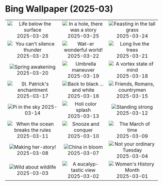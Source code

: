 # Bing Wallpaper (2025-03)

|  |  |  |
|:---:|:---:|:---:|
| ![](https://www.bing.com/th?id=OHR.CrystalManatee_EN-US1724106178_400x240.jpg "Life below the surface") 2025-03-26 | ![](https://www.bing.com/th?id=OHR.HobbitHole_EN-US1602468401_400x240.jpg "In a hole, there was a story") 2025-03-25 | ![](https://www.bing.com/th?id=OHR.ElephantGrass_EN-US1398774650_400x240.jpg "Feasting in the tall grass") 2025-03-24 |
| ![](https://www.bing.com/th?id=OHR.NebraskaStorm_EN-US1163295363_400x240.jpg "You can't silence thunder") 2025-03-23 | ![](https://www.bing.com/th?id=OHR.CenoteLilies_EN-US1076301699_400x240.jpg "Wat-er wonderful world!") 2025-03-22 | ![](https://www.bing.com/th?id=OHR.DanumValley_EN-US1030783251_400x240.jpg "Long live the trees") 2025-03-21 |
| ![](https://www.bing.com/th?id=OHR.SpringDaffodils_EN-US9726346116_400x240.jpg "Spring awakening") 2025-03-20 | ![](https://www.bing.com/th?id=OHR.BlackHeron_EN-US9662351796_400x240.jpg "Umbrella maneuver") 2025-03-19 | ![](https://www.bing.com/th?id=OHR.SedonaSpring_EN-US9611080272_400x240.jpg "A vortex state of mind") 2025-03-18 |
| ![](https://www.bing.com/th?id=OHR.BeckettBridge_EN-US9511078525_400x240.jpg "St. Patrick's enchantment") 2025-03-17 | ![](https://www.bing.com/th?id=OHR.PandaSnow_EN-US9432739016_400x240.jpg "Back to black ... and white") 2025-03-16 | ![](https://www.bing.com/th?id=OHR.ForumRomanum_EN-US9379132630_400x240.jpg "Friends, Romans, countrymen") 2025-03-15 |
| ![](https://www.bing.com/th?id=OHR.BasqueDolmen_EN-US9089569057_400x240.jpg "Pi in the sky") 2025-03-14 | ![](https://www.bing.com/th?id=OHR.HoliColors_EN-US9033637774_400x240.jpg "Holi color splash") 2025-03-13 | ![](https://www.bing.com/th?id=OHR.ChateauLoire_EN-US8827570825_400x240.jpg "Standing strong") 2025-03-12 |
| ![](https://www.bing.com/th?id=OHR.NusaPenida_EN-US8722184767_400x240.jpg "When the ocean breaks the rules") 2025-03-11 | ![](https://www.bing.com/th?id=OHR.NappingLion_EN-US8441298325_400x240.jpg "Snooze and conquer") 2025-03-10 | ![](https://www.bing.com/th?id=OHR.ItalyClock_EN-US7397391355_400x240.jpg "The March of time") 2025-03-09 |
| ![](https://www.bing.com/th?id=OHR.FearlessWomen_EN-US7338738180_400x240.jpg "Making her-story!") 2025-03-08 | ![](https://www.bing.com/th?id=OHR.PlumBlossom_EN-US7055526666_400x240.jpg "China in bloom") 2025-03-07 | ![](https://www.bing.com/th?id=OHR.MardiGrasJackson_EN-US3277683692_400x240.jpg "Not your ordinary Tuesday") 2025-03-04 |
| ![](https://www.bing.com/th?id=OHR.HornbillPair_EN-US3168408482_400x240.jpg "Wild about wildlife") 2025-03-03 | ![](https://www.bing.com/th?id=OHR.EucalyptusForest_EN-US3015819767_400x240.jpg "A eucalyp-tastic view") 2025-03-02 | ![](https://www.bing.com/th?id=OHR.SuffragetteCity_EN-US2883743791_400x240.jpg "Women's History Month") 2025-03-01 |
